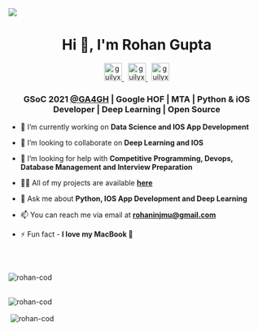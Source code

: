 ![](https://komarev.com/ghpvc/?username=Rohan-cod&style=plastic)
<h1 align="center">Hi 👋, I'm Rohan Gupta</h1>
<p align="center">
<a href="https://twitter.com/rohango" rel="nofollow">
  <img alt="guilyx | Twitter" width="35px" src="https://camo.githubusercontent.com/3d78cadc627ebe44e27fded7e4c69d197f968b0cefa29e3a3be39e89432beb45/68747470733a2f2f696d6167652e666c617469636f6e2e636f6d2f69636f6e732f7376672f323131312f323131313730332e737667" data-canonical-src="https://image.flaticon.com/icons/svg/2111/2111703.svg" style="max-width:100%;">
</a>
&nbsp;
<a href="https://www.linkedin.com/in/rohang4837b4124/" rel="nofollow">
  <img alt="guilyx's LinkdeIN" width="35px" src="https://camo.githubusercontent.com/c6be06887c6d41c2815dc3fd7aa017201cf22fa409cc781ba580f771c3fd7c5d/68747470733a2f2f696d6167652e666c617469636f6e2e636f6d2f69636f6e732f7376672f323131312f323131313436352e737667" data-canonical-src="https://image.flaticon.com/icons/svg/2111/2111465.svg" style="max-width:100%;">
</a>
&nbsp;
<a href="https://www.facebook.com/rohaninjmu" rel="nofollow">
  <img alt="guilyx's Facebook" width="35px" src="https://camo.githubusercontent.com/be324ea0e81dcd7e19ec6a81669141d50a709a8a6b651a99fa1820697ef1099f/68747470733a2f2f696d6167652e666c617469636f6e2e636f6d2f69636f6e732f7376672f323131312f323131313334322e737667" data-canonical-src="https://image.flaticon.com/icons/svg/2111/2111342.svg" style="max-width:100%;">
</a>
</p>
<h3 align="center">GSoC 2021 <a href="https://github.com/ga4gh"><b>@GA4GH</b></a> | Google HOF | MTA | Python & iOS Developer | Deep Learning | Open Source</h3>


- 🔭 I’m currently working on **Data Science and IOS App Development**

- 👯 I’m looking to collaborate on **Deep Learning and IOS**

- 🤝 I’m looking for help with **Competitive Programming, Devops, Database Management and Interview Preparation**

- 👨‍💻 All of my projects are available [**here**](https://github.com/Rohan-cod?tab=repositories&q=&type=source&language=)

- 💬 Ask me about **Python, IOS App Development and Deep Learning**

- 📫 You can reach me via email at **rohaninjmu@gmail.com**

- ⚡ Fun fact - **I love my MacBook **

<br>
&nbsp;
<p><img align="left" src="https://github-profile-trophy.vercel.app/?username=Rohan-cod&theme=onedark" alt="rohan-cod" /></p>
<br>
&nbsp;
<p><img align="left" src="https://github-readme-stats.vercel.app/api/top-langs/?username=rohan-cod&layout=compact&theme=radical" alt="rohan-cod" /></p>
&nbsp;
<br>
<p>&nbsp;<img align="center" src="https://github-readme-stats.vercel.app/api?username=rohan-cod&show_icons=true&theme=radical" alt="rohan-cod" /></p>
&nbsp;
<p></p>
<br>


